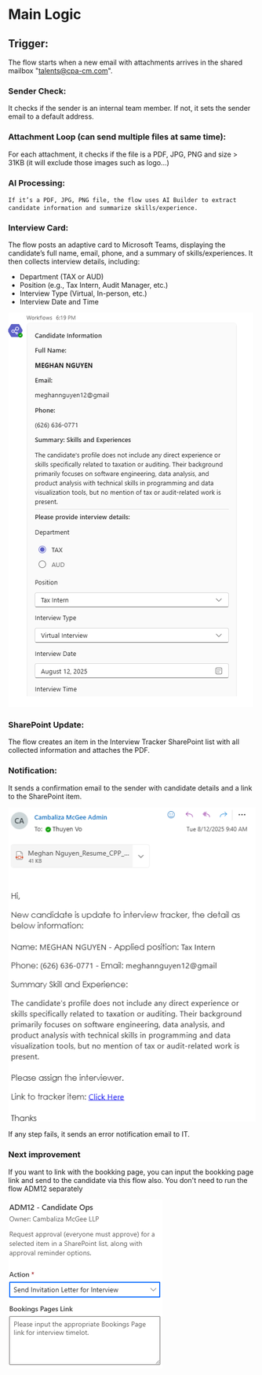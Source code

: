 # Main Logic

## Trigger: 
The flow starts when a new email with attachments arrives in the shared mailbox "talents@cpa-cm.com".

### Sender Check: 
It checks if the sender is an internal team member. If not, it sets the sender email to a default address.

### Attachment Loop (can send multiple files at same time): 
For each attachment, it checks if the file is a PDF, JPG, PNG and size > 31KB (it will exclude those images such as logo...)
### AI Processing: 
    If it’s a PDF, JPG, PNG file, the flow uses AI Builder to extract candidate information and summarize skills/experience.
### Interview Card: 
The flow posts an adaptive card to Microsoft Teams, displaying the candidate’s full name, email, phone, and a summary of skills/experiences. 
It then collects interview details, including:
* Department (TAX or AUD)
* Position (e.g., Tax Intern, Audit Manager, etc.)
* Interview Type (Virtual, In-person, etc.)
* Interview Date and Time

![alt text](image.png)

### SharePoint Update: 
The flow creates an item in the Interview Tracker SharePoint list with all collected information and attaches the PDF.

### Notification: 
It sends a confirmation email to the sender with candidate details and a link to the SharePoint item. 

![alt text](image-1.png)

If any step fails, it sends an error notification email to IT.

### Next improvement
If you want to link with the bookking page, you can input the bookking page link and send to the candidate via this flow also. You don't need to run the flow ADM12 separately

![alt text](image-2.png)